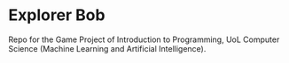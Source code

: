 # Explorer Bob

Repo for the Game Project of Introduction to Programming, UoL Computer Science (Machine Learning and Artificial Intelligence).
